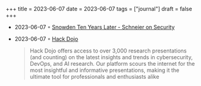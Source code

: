 +++
title = 2023-06-07
date = 2023-06-07
tags = ["journal"]
draft = false
+++

-   2023-06-07 ◦ [Snowden Ten Years Later - Schneier on Security](https://www.schneier.com/blog/archives/2023/06/snowden-ten-years-later.html)
-   2023-06-07 ◦ [Hack Dojo](https://hackdojo.io)

    > Hack Dojo offers access to over 3,000 research presentations (and counting) on
    > the latest insights and trends in cybersecurity, DevOps, and AI research. Our
    > platform scours the internet for the most insightful and informative
    > presentations, making it the ultimate tool for professionals and enthusiasts
    > alike
